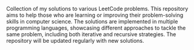Collection of my solutions to various LeetCode problems. This repository aims to help those who are learning or improving their problem-solving skills in computer science. The solutions are implemented in multiple programming languages, showcasing different approaches to tackle the same problem, including both iterative and recursive strategies. The repository will be updated regularly with new solutions.